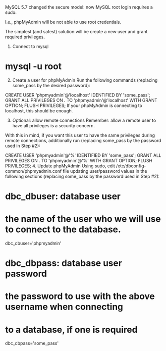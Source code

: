 MySQL 5.7 changed the secure model: now MySQL root login requires a sudo.

I.e., phpMyAdmin will be not able to use root credentials.

The simplest (and safest) solution will be create a new user and grant required privileges.

1. Connect to mysql
# mysql -u root
2. Create a user for phpMyAdmin
Run the following commands (replacing some_pass by the desired password):

CREATE USER 'phpmyadmin'@'localhost' IDENTIFIED BY 'some_pass';
GRANT ALL PRIVILEGES ON *.* TO 'phpmyadmin'@'localhost' WITH GRANT OPTION;
FLUSH PRIVILEGES;
If your phpMyAdmin is connecting to localhost, this should be enough.

3. Optional: allow remote connections
Remember: allow a remote user to have all privileges is a security concern.

With this in mind, if you want this user to have the same privileges during remote connections, additionally run (replacing some_pass by the password used in Step #2):

CREATE USER 'phpmyadmin'@'%' IDENTIFIED BY 'some_pass';
GRANT ALL PRIVILEGES ON *.* TO 'phpmyadmin'@'%' WITH GRANT OPTION;
FLUSH PRIVILEGES;
4. Update phpMyAdmin
Using sudo, edit /etc/dbconfig-common/phpmyadmin.conf file updating user/password values in the following sections (replacing some_pass by the password used in Step #2):

# dbc_dbuser: database user
#       the name of the user who we will use to connect to the database.
dbc_dbuser='phpmyadmin'

# dbc_dbpass: database user password
#       the password to use with the above username when connecting
#       to a database, if one is required
dbc_dbpass='some_pass'